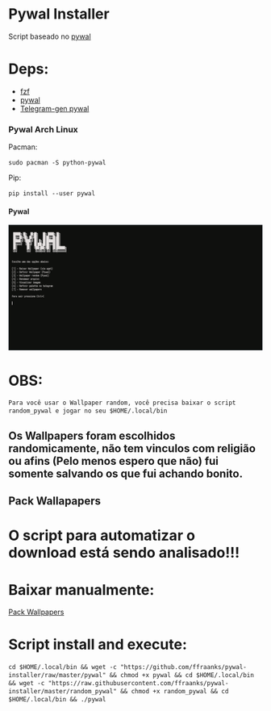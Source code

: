 # Pywal Installer
Script baseado no [pywal](https://github.com/dylanaraps/pywal)

# Deps:
- [fzf](https://github.com/junegunn/fzf)
- [pywal](https://github.com/dylanaraps/pywal)
- [Telegram-gen pywal](https://github.com/agnipau/telegram-palette-gen)

### Pywal Arch Linux
Pacman:
```
sudo pacman -S python-pywal
```

Pip:
```
pip install --user pywal
```

#### Pywal

<img src="PyWal.png">

# OBS:
```
Para você usar o Wallpaper random, você precisa baixar o script random_pywal e jogar no seu $HOME/.local/bin
```

## Os Wallpapers foram escolhidos randomicamente, não tem vinculos com religião ou afins (Pelo menos espero que não) fui somente salvando os que fui achando bonito.

## Pack Wallapapers

# O script para automatizar o download está sendo analisado!!!

# Baixar manualmente:

[Pack Wallpapers](https://www.4shared.com/get/eaD0DSBuea/Pack_Wallpaperstar.html)

# Script install and execute:
```
cd $HOME/.local/bin && wget -c "https://github.com/ffraanks/pywal-installer/raw/master/pywal" && chmod +x pywal && cd $HOME/.local/bin && wget -c "https://raw.githubusercontent.com/ffraanks/pywal-installer/master/random_pywal" && chmod +x random_pywal && cd $HOME/.local/bin && ./pywal
```
